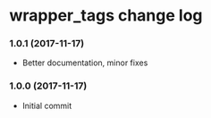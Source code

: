 # wrapper_tags change log

### 1.0.1 (2017-11-17)

* Better documentation, minor fixes

### 1.0.0 (2017-11-17)

* Initial commit
